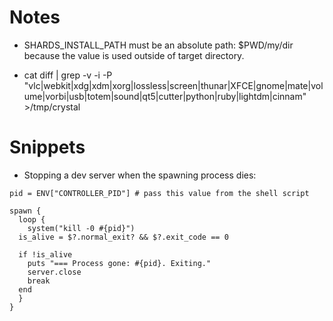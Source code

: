 


Notes
======

* SHARDS\_INSTALL\_PATH must be an absolute path: $PWD/my/dir
  because the value is used outside of target directory.

* cat diff | grep -v -i -P "vlc|webkit|xdg|xdm|xorg|lossless|screen|thunar|XFCE|gnome|mate|volume|vorbi|usb|totem|sound|qt5|cutter|python|ruby|lightdm|cinnam" >/tmp/crystal


Snippets
========

* Stopping a dev server when the spawning process dies:
```crystal
pid = ENV["CONTROLLER_PID"] # pass this value from the shell script

spawn {
  loop {
    system("kill -0 #{pid}")
  is_alive = $?.normal_exit? && $?.exit_code == 0

  if !is_alive
    puts "=== Process gone: #{pid}. Exiting."
    server.close
    break
  end
  }
}

```
